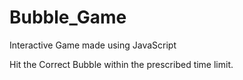 # Bubble_Game
Interactive Game made using JavaScript

Hit the Correct Bubble within the prescribed time limit.
